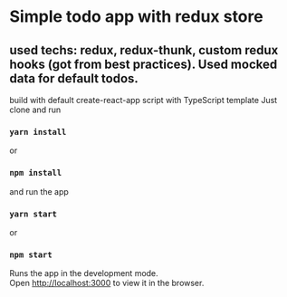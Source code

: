 # Simple todo app with redux store
## used techs: redux, redux-thunk, custom redux hooks (got from best practices). Used mocked data for default todos. 
build with default create-react-app script with TypeScript template 
Just clone and run

### `yarn install`
or 
### `npm install`

and run the app

### `yarn start`
or 
### `npm start`

Runs the app in the development mode.\
Open [http://localhost:3000](http://localhost:3000) to view it in the browser.


